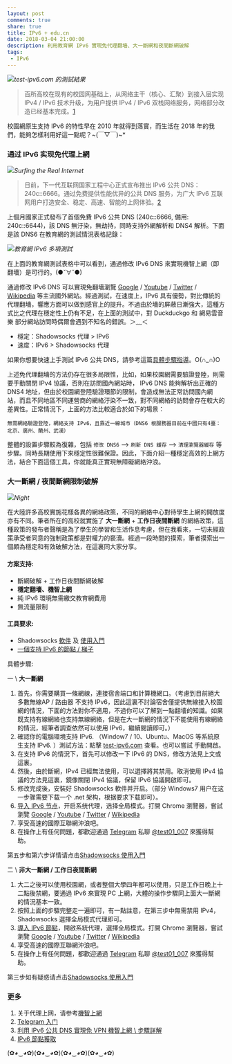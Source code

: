 ```yaml
---
layout: post
comments: true
share: true
title: IPv6 + edu.cn
date: 2018-03-04 21:00:00
description: 利用教育網 IPv6 實現免代理翻墻、大一斷網和夜間斷網破解
tags: 
 - IPv6
---
```


![](http://telegra.ph/file/c05093cc1a5e43370c0b7.png)*test-ipv6.com 的測試結果*

> 百所高校在现有的校园网基础上，从网络主干（核心、汇聚）到接入层实现 IPv4 / IPv6 技术升级，为用户提供 IPv4 / IPv6 双栈网络服务，网络部分改造已经基本完成。[1] 

校園網原生支持 IPv6 的特性早在 2010 年就得到落實，而生活在 2018 年的我們，能夠怎樣利用好這一點呢？~(￣▽￣)~*

### 通过 IPv6 实现免代理上網 #

![](http://telegra.ph/file/5f50b256394538c51b452.jpg)*Surfing the Real Internet*

> 日前，下一代互联网国家工程中心正式宣布推出 IPv6 公共 DNS：240c::6666。通过免费提供性能优异的公共 DNS 服务，为广大 IPv6 互联网用户打造安全、稳定、高速、智能的上网体验。[2]

上個月國家正式發布了首個免費 IPv6 公共 DNS (240c::6666, 備用: 240c::6644)，該 DNS 無汙染，無劫持，同時支持外網解析和 DNS4 解析。下面是該 DNS6 在教育網的測試情況表格記錄：

![](http://telegra.ph/file/6bb3cae4d5214d83e62da.png)*教育網 IPv6 多項測試*

在上面的教育網測試表格中可以看到，通過修改 IPv6 DNS 來實現機智上網（即翻墻）是可行的。(●ˇ∀ˇ●)

通過修改 IPv6 DNS 可以實現免翻墻瀏覽 [Google](https://www.google.com.hk) / [Youtube](https://www.youtube.com/) / [Twitter](https://twitter.com/) / [Wikipedia](https://www.wikipedia.org/) 等主流國外網站。經過測試，在速度上，IPv6 具有優勢，對比傳統的代理翻墻，響應方面可以做到感官上的提升。不過由於墻的屏蔽日漸強大，這種方式比之代理在穩定性上仍有不足，在上面的測試中，對 Duckduckgo 和 網易雲音樂 部分網站訪問時偶爾會遇到不知名的錯誤。＞﹏＜

 * 穩定：Shadowsocks 代理 > IPv6
 * 速度：IPv6 > Shadowsocks 代理

如果你想要快速上手測試 IPv6 公共 DNS，請參考這篇[具體步驟指導](http://telegra.ph/IPv6----Google-03-04)。O(∩_∩)O

上述免代理翻墻的方法仍存在很多局限性，比如，如果校園網需要驗證登陸，則需要手動關閉 IPv4 協議，否則在訪問國內網站時， IPv6 DNS 能夠解析出正確的 DNS4 地址，但由於校園網登陸驗證環節的限制，會造成無法正常訪問國內網站，而且不同地區不同運營商的網絡汙染不一致，對不同網絡的訪問會存在較大的差異性。正常情況下，上面的方法比較適合於如下的場景：

```
無需網絡驗證登陸，網絡支持 IPv6，且靠近一線城市（DNS6 根服務器目前在中國只有4臺：北京、廣州、蘭州、武漢）
```

整體的設置步驟較為復雜，包括 `修改 DNS6` --> `刷新 DNS 緩存` --> `清理瀏覽器緩存` 等步驟。同時長期使用下來穩定性很難保證。因此，下面介紹一種穩定高效的上網方法，結合下面這個工具，你就能真正實現無障礙網絡沖浪。

### 大一斷網 / 夜間斷網限制破解 ##

![](http://telegra.ph/file/83d1f63ff17687cc98ba6.jpg)*Night*

在大陸許多高校實施花樣各異的網絡政策，不同的網絡中心對待學生上網的開放度亦有不同。筆者所在的高校就實施了 **大一斷網** + **工作日夜間斷網** 的網絡政策，這種政策的發布者聲稱是為了學生的學習和生活作息考慮，但在我看來，一切未經政策承受者同意的強制政策都是對權力的褻瀆。經過一段時間的摸索，筆者摸索出一個頗為穩定和有效破解方法，在這裏同大家分享。

#### 方案支持:

 * 斷網破解 + 工作日夜間斷網破解
 * **穩定翻墻、機智上網**
 * 純 IPv6 環境無需繳交教育網費用
 * 無流量限制

#### 工具要求:

 * Shadowsocks [軟件](http://test007/ssr-download) 及 [使用入門](http://test007.gq/ss-cmd)
 * [一個支持 IPv6 的節點 / 梯子](http://test007.gq/IPV6-node)

具體步驟:

一 \ **大一斷網**

1. 首先，你需要購買一條網線，連接宿舍端口和計算機網口。（考慮到目前絕大多數無線AP / 路由器 不支持 IPv6，因此這裏不討論宿舍僅提供無線接入校園網的情況，下面的方法對你不適用，不過你可以了解到一點翻墻的知識。如果既支持有線網絡也支持無線網絡，但是在大一斷網的情況下不能使用有線網絡的情況，經筆者調查依然可以使用 IPv6，繼續閱讀即可。）
2. 確認你的電腦環境支持 IPv6. （Window7 / 10、Ubuntu、MacOS 等系統原生支持 IPv6. ）測試方法：點擊 [test-ipv6.com](https://test-ipv6.com) 查看。也可以嘗試 手動開啟。
3. 在支持 IPv6 的情況下，首先可以修改一下 IPv6 的 DNS，修改方法見上文或 這裏。
4. 然後，由於斷網，IPv4 已經無法使用，可以選擇將其禁用。取消使用 IPv4 協議的方法見這裏，鏡像關閉 IPv4 協議，保留 IPv6 協議開啟即可。
5. 修改完成後，安裝好 Shadowsocks 軟件并开启。（部分 Windows7 用户在这一步骤需要下载一个 .net 架构，根据要求下载即可）。
6. [导入 IPv6 节点](http://test007.gq/IPV6-node)，开启系统代理，选择全局模式。打開 Chrome 瀏覽器，嘗試瀏覽 [Google](https://www.google.com.hk) / [Youtube](https://www.youtube.com/) / [Twitter](https://twitter.com/) / [Wikipedia](https://www.wikipedia.org/)
7. 享受高速的國際互聯網沖浪吧。
8. 在操作上有任何問題，都歡迎通過 [Telegram](http://test007.gq/Telegram) 私聊 [@test01_007](https://t.me/test01_007) 來獲得幫助。

第五步和第六步详情请点击[Shadowsocks 使用入門](http://test007.gq/ss-intro)

二 \ **非大一斷網 / 工作日夜間斷網**

1. 大二之後可以使用校園網，或者整個大學四年都可以使用，只是工作日晚上十二點後禁網，要通過 IPv6 來實現 PC 上網，大體的操作步驟同上面大一斷網的情況基本一致。
2. 按照上面的步驟完整走一遍即可，有一點註意，在第三步中無需禁用 IPv4，Shadowsocks 選擇全局模式代理即可。
3. [導入 IPv6 節點](http://test007.gq/IPV6-node)，開啟系統代理，選擇全局模式。打開 Chrome 瀏覽器，嘗試瀏覽 [Google](https://www.google.com.hk) / [Youtube](https://www.youtube.com/) / [Twitter](https://twitter.com/) / [Wikipedia](https://www.wikipedia.org/)
4. 享受高速的國際互聯網沖浪吧。
5. 在操作上有任何問題，都歡迎通過 [Telegram](http://test007.gq/Telegram) 私聊 [@test01_007](https://t.me/test01_007) 來獲得幫助。

第三步如有疑惑请点击[Shadowsocks 使用入門](http://test007.gq/ss-intro)

[1]:http://www.edu.cn/IPv6_xyw_7949/20100810/t20100810_506444.shtml
[2]:http://www.cfiec.net/news/s/?973.html

### 更多

1. 关于代理上网，请参考[機智上網](http://test007.gq/surf-the-real)
2. [Telegram 入门](http://test007.gq/Telegram)
3. [利用 IPv6 公共 DNS 實現免 VPN 機智上網 \ 步驟詳解](http://test007.gq/IPV6-cmd)
4. [IPv6 節點獲取](http://test007.gq/IPV6-node)

(✿◕‿◕✿)(✿◕‿◕✿)(✿◕‿◕✿)(✿◕‿◕✿)